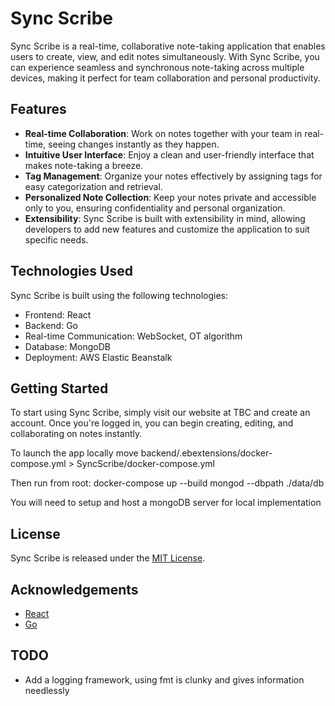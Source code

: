 # Sync Scribe

Sync Scribe is a real-time, collaborative note-taking application that enables users to create, view, and edit notes simultaneously. With Sync Scribe, you can experience seamless and synchronous note-taking across multiple devices, making it perfect for team collaboration and personal productivity.

## Features

- **Real-time Collaboration**: Work on notes together with your team in real-time, seeing changes instantly as they happen.
- **Intuitive User Interface**: Enjoy a clean and user-friendly interface that makes note-taking a breeze.
- **Tag Management**: Organize your notes effectively by assigning tags for easy categorization and retrieval.
- **Personalized Note Collection**: Keep your notes private and accessible only to you, ensuring confidentiality and personal organization.
- **Extensibility**: Sync Scribe is built with extensibility in mind, allowing developers to add new features and customize the application to suit specific needs.

## Technologies Used

Sync Scribe is built using the following technologies:

- Frontend: React
- Backend: Go
- Real-time Communication: WebSocket, OT algorithm
- Database: MongoDB
- Deployment: AWS Elastic Beanstalk

## Getting Started

To start using Sync Scribe, simply visit our website at TBC and create an account. Once you're logged in, you can begin creating, editing, and collaborating on notes instantly.

To launch the app locally move backend/.ebextensions/docker-compose.yml > SyncScribe/docker-compose.yml

Then run from root: docker-compose up --build 
                    mongod --dbpath ./data/db


You will need to setup and host a mongoDB server for local implementation

## License

Sync Scribe is released under the [MIT License](LICENSE).

## Acknowledgements

- [React](https://reactjs.org/)
- [Go](https://golang.org/)

## TODO

- Add a logging framework, using fmt is clunky and gives information needlessly